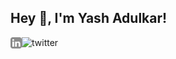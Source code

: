 ## Hey 👋, I'm Yash Adulkar!
<a href='https://www.linkedin.com/in/yashadulkar/'><img align='left' alt="LinkedIn" src="https://github.com/imyashadulkar/imyashadulkar/blob/master/linkedin.svg" height='18px'/></a>
<a href='https://x.com/imyashadulkar'><img align='left' alt="twitter" src="" height='18px'/></a>


